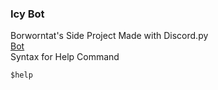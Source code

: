### Icy Bot
Borworntat's Side Project
Made with Discord.py  
[Bot](https://discord.com/api/oauth2/authorize?client_id=795632346216398869&permissions=8&scope=bot)  
Syntax for Help Command
```
$help
```
